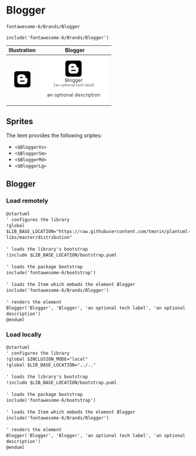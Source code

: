 # Blogger


```text
fontawesome-6/Brands/Blogger
```

```text
include('fontawesome-6/Brands/Blogger')
```



| Illustration | Blogger |
| :---: | :---: |
| ![illustration for Illustration](../../fontawesome-6/Brands/Blogger.png) | ![illustration for Blogger](../../fontawesome-6/Brands/Blogger.Local.png) |



## Sprites
The item provides the following sriptes:

- `<$BloggerXs>`
- `<$BloggerSm>`
- `<$BloggerMd>`
- `<$BloggerLg>`





## Blogger

### Load remotely
```plantuml
@startuml
' configures the library
!global $LIB_BASE_LOCATION="https://raw.githubusercontent.com/tmorin/plantuml-libs/master/distribution"

' loads the library's bootstrap
!include $LIB_BASE_LOCATION/bootstrap.puml

' loads the package bootstrap
include('fontawesome-6/bootstrap')

' loads the Item which embeds the element Blogger
include('fontawesome-6/Brands/Blogger')

' renders the element
Blogger('Blogger', 'Blogger', 'an optional tech label', 'an optional description')
@enduml
```

### Load locally
```plantuml
@startuml
' configures the library
!global $INCLUSION_MODE="local"
!global $LIB_BASE_LOCATION="../.."

' loads the library's bootstrap
!include $LIB_BASE_LOCATION/bootstrap.puml

' loads the package bootstrap
include('fontawesome-6/bootstrap')

' loads the Item which embeds the element Blogger
include('fontawesome-6/Brands/Blogger')

' renders the element
Blogger('Blogger', 'Blogger', 'an optional tech label', 'an optional description')
@enduml
```

